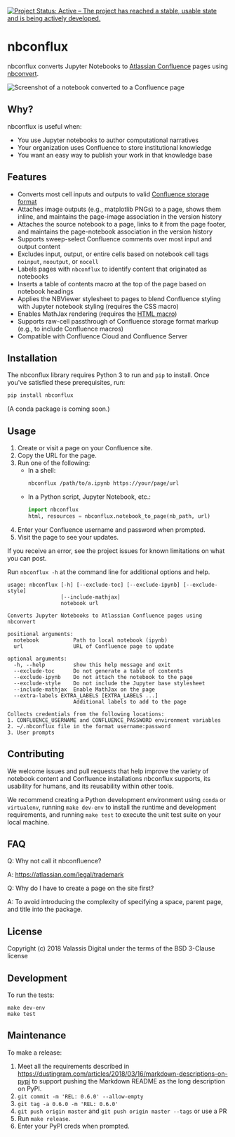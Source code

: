 [![Project Status: Active – The project has reached a stable, usable state and is being actively developed.](https://www.repostatus.org/badges/latest/active.svg)](https://www.repostatus.org/#active)


# nbconflux

nbconflux converts Jupyter Notebooks to [Atlassian Confluence](https://www.atlassian.com/software/confluence)
pages using
[nbconvert](https://github.com/jupyter/nbconvert).

![Screenshot of a notebook converted to a Confluence page](etc/screenshot.png)

## Why?

nbconflux is useful when:

* You use Jupyter notebooks to author computational narratives
* Your organization uses Confluence to store institutional knowledge
* You want an easy way to publish your work in that knowledge base

## Features

* Converts most cell inputs and outputs to valid [Confluence storage format](https://confluence.atlassian.com/doc/confluence-storage-format-790796544.html)
* Attaches image outputs (e.g., matplotlib PNGs) to a page, shows them inline,
  and maintains the page-image association in the version history
* Attaches the source notebook to a page, links to it from the page footer, and
  maintains the page-notebook association in the version history
* Supports sweep-select Confluence comments over most input and output content
* Excludes input, output, or entire cells based on notebook cell tags `noinput`,
  `nooutput`, or `nocell`
* Labels pages with `nbconflux` to identify content that originated as notebooks
* Inserts a table of contents macro at the top of the page based on notebook
  headings
* Applies the NBViewer stylesheet to pages to blend Confluence styling with
  Jupyter notebook styling (requires the CSS macro)
* Enables MathJax rendering (requires the [HTML macro](https://confluence.atlassian.com/doc/html-macro-38273085.html))
* Supports raw-cell passthrough of Confluence storage format markup (e.g., to
  include Confluence macros)
* Compatible with Confluence Cloud and Confluence Server

## Installation

The nbconflux library requires Python 3 to run and `pip` to install.
Once you've satisfied these prerequisites, run:

```bash
pip install nbconflux
```

(A conda package is coming soon.)


## Usage

1. Create or visit a page on your Confluence site.
2. Copy the URL for the page.
3. Run one of the following:
    * In a shell:
        ```bash
        nbconflux /path/to/a.ipynb https://your/page/url
        ```
    * In a Python script, Jupyter Notebook, etc.:
        ```python
        import nbconflux
        html, resources = nbconflux.notebook_to_page(nb_path, url)
        ```
4. Enter your Confluence username and password when prompted.
5. Visit the page to see your updates.

If you receive an error, see the project issues for known limitations on what
you can post.

Run `nbconflux -h` at the command line for additional options and help.

```
usage: nbconflux [-h] [--exclude-toc] [--exclude-ipynb] [--exclude-style]
                 [--include-mathjax]
                 notebook url

Converts Jupyter Notebooks to Atlassian Confluence pages using nbconvert

positional arguments:
  notebook           Path to local notebook (ipynb)
  url                URL of Confluence page to update

optional arguments:
  -h, --help         show this help message and exit
  --exclude-toc      Do not generate a table of contents
  --exclude-ipynb    Do not attach the notebook to the page
  --exclude-style    Do not include the Jupyter base stylesheet
  --include-mathjax  Enable MathJax on the page
  --extra-labels EXTRA_LABELS [EXTRA_LABELS ...]
                     Additional labels to add to the page

Collects credentials from the following locations:
1. CONFLUENCE_USERNAME and CONFLUENCE_PASSWORD environment variables
2. ~/.nbconflux file in the format username:password
3. User prompts
```

## Contributing

We welcome issues and pull requests that help improve the variety of notebook
content and Confluence installations nbconflux supports, its usability for
humans, and its reusability within other tools.

We recommend creating a Python development environment using `conda` or
`virtualenv`, running `make dev-env` to install the runtime and development
requirements, and running `make test` to execute the unit test suite on your
local machine.

## FAQ

Q: Why not call it nbconfluence?

A: https://atlassian.com/legal/trademark

Q: Why do I have to create a page on the site first?

A: To avoid introducing the complexity of specifying a space, parent page, and
   title into the package.

## License

Copyright (c) 2018 Valassis Digital under the terms of the BSD 3-Clause license

## Development

To run the tests:

```
make dev-env
make test
```

## Maintenance

To make a release:

1. Meet all the requirements described in
   https://dustingram.com/articles/2018/03/16/markdown-descriptions-on-pypi
   to support pushing the Markdown README as the long description on PyPI.
2. `git commit -m 'REL: 0.6.0' --allow-empty`
3. `git tag -a 0.6.0 -m 'REL: 0.6.0'`
4. `git push origin master` and `git push origin master --tags` or use a PR
5. Run `make release`.
6. Enter your PyPI creds when prompted.

